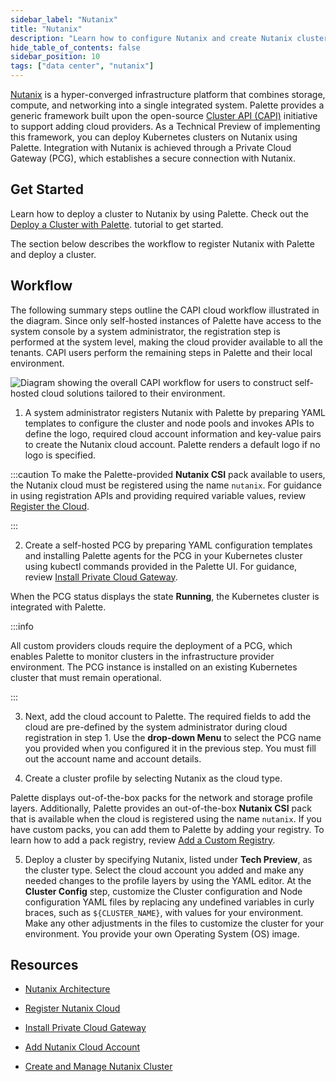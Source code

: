 ```yaml
---
sidebar_label: "Nutanix"
title: "Nutanix"
description: "Learn how to configure Nutanix and create Nutanix clusters in Palette."
hide_table_of_contents: false
sidebar_position: 10
tags: ["data center", "nutanix"]
---
```



[Nutanix](https://www.nutanix.com/what-we-do) is a hyper-converged infrastructure platform that combines storage, compute, and networking into a single integrated system. Palette provides a generic framework built upon the open-source [Cluster API (CAPI)](https://cluster-api.sigs.k8s.io) initiative to support adding cloud providers. As a Technical Preview of implementing this framework, you can deploy Kubernetes clusters on Nutanix using Palette.  Integration with Nutanix is achieved through a Private Cloud Gateway (PCG), which establishes a secure connection with Nutanix.

## Get Started

Learn how to deploy a cluster to Nutanix by using Palette. Check out the [Deploy a Cluster with Palette](../../public-cloud/deploy-k8s-cluster.md). tutorial to get started.

The section below describes the workflow to register Nutanix with Palette and deploy a cluster. 

## Workflow

The following summary steps outline the CAPI cloud workflow illustrated in the diagram. Since only self-hosted instances of Palette have access to the system console by a system administrator, the registration step is performed at the system level, making the cloud provider available to all the tenants. CAPI users perform the remaining steps in Palette and their local environment.

![Diagram showing the overall CAPI workflow for users to construct self-hosted cloud solutions tailored to their environment.](/clusters_data-center_nutanix_workflow.png)

1. A system administrator registers Nutanix with Palette by preparing YAML templates to configure the cluster and node pools and invokes APIs to define the logo, required cloud account information and key-value pairs to create the Nutanix cloud account. Palette renders a default logo if no logo is specified. 

  :::caution
  To make the Palette-provided **Nutanix CSI** pack available to users, the Nutanix cloud must be registered using the name `nutanix`. For guidance in using registration APIs and providing required variable values, review [Register the Cloud](register-nutanix-cloud.md#register-the-cloud).
  
  <!-- To use the **Nutanix CSI** pack, the Nutanix cloud must be registered using the name `nutanix`. For guidance in using registration APIs and providing required variable values, review [Register the Cloud](register-nutanix-cloud.md#register-the-cloud). -->
  :::


2. Create a self-hosted PCG by preparing YAML configuration templates and installing Palette agents for the PCG in your Kubernetes cluster using kubectl commands provided in the Palette UI. For guidance, review [Install Private Cloud Gateway](install-pcg.md).

  When the PCG status displays the state **Running**, the Kubernetes cluster is integrated with Palette.

  :::info

  All custom providers clouds require the deployment of a PCG, which enables Palette to monitor clusters in the infrastructure provider environment. The PCG instance is installed on an existing Kubernetes cluster that must remain operational.

  :::

3. Next, add the cloud account to Palette. The required fields to add the cloud are pre-defined by the system administrator during cloud registration in step 1. Use the **drop-down Menu** to select the PCG name you provided when you configured it in the previous step. You must fill out the account name and account details.

4. Create a cluster profile by selecting Nutanix as the cloud type. 

  Palette displays out-of-the-box packs for the network and storage profile layers. Additionally, Palette provides an out-of-the-box **Nutanix CSI** pack that is available when the cloud is registered using the name `nutanix`. If you have custom packs, you can add them to Palette by adding your registry. To learn how to add a pack registry, review [Add a Custom Registry](https://docs.spectrocloud.com/registries-and-packs/adding-a-custom-registry/#configure-a-custom-pack-registry-in-palette).

5. Deploy a cluster by specifying Nutanix, listed under **Tech Preview**, as the cluster type. Select the cloud account you added and make any needed changes to the profile layers by using the YAML editor. At the **Cluster Config** step, customize the Cluster configuration and Node configuration YAML files by replacing any undefined variables in curly braces, such as `${CLUSTER_NAME}`, with values for your environment. Make any other adjustments in the files to customize the cluster for your environment. You provide your own Operating System (OS) image.


## Resources

- [Nutanix Architecture](architecture.md)

- [Register Nutanix Cloud](register-nutanix-cloud.md)

- [Install Private Cloud Gateway](install-pcg.md)

- [Add Nutanix Cloud Account](add-nutanix-cloud-account.md)

- [Create and Manage Nutanix Cluster](create-manage-nutanix-cluster.md)

